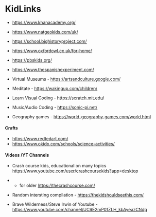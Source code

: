 # KidLinks

* https://www.khanacademy.org/ 
* https://www.natgeokids.com/uk/
* https://school.bighistoryproject.com/
* https://www.oxfordowl.co.uk/for-home/
* https://pbskids.org/
* https://www.thespanishexperiment.com/

* Virtual Museums -  https://artsandculture.google.com/

* Meditate - https://wakingup.com/children/

* Learn Visual Coding  - https://scratch.mit.edu/ 

* Music/Audio Coding - https://sonic-pi.net/

* Geography games - https://world-geography-games.com/world.html

#### Crafts
* https://www.redtedart.com/
* https://www.okido.com/schools/science-activities/

#### Videos /YT Channels

* Crash course kids, educational on many topics
https://www.youtube.com/user/crashcoursekids?app=desktop
* * for older https://thecrashcourse.com/

* Random intersting compilation - https://thekidshouldseethis.com/

* Brave Wilderness/Steve Irwin of Youtube - https://www.youtube.com/channel/UC6E2mP01ZLH_kbAyeazCNdg
